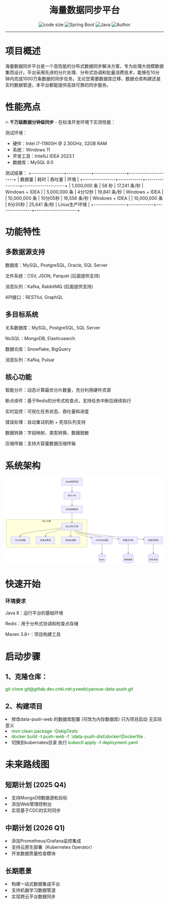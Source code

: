 <h1 align="center">海量数据同步平台</h1>
<p align="center">
  <img src="https://img.shields.io/github/languages/code-size/nanchengcyu/TechMindWave-backend" alt="code size"/>
  <img src="https://img.shields.io/badge/Spring%20Boot-2.7.18-brightgreen" alt="Spring Boot"/>
  <img src="https://img.shields.io/badge/Java-8-blue" alt="Java"/>
  <img src="https://img.shields.io/badge/Author-gaozw-orange" alt="Author" />
</p>
<hr>
<h1>项目概述</h1>
海量数据同步平台是一个高性能的分布式数据同步解决方案，专为处理大规模数据集而设计。平台采用先进的分片处理、分布式协调和批量消费技术，能够在10分钟内完成1000万条数据的同步任务。无论您需要数据库迁移、数据仓库构建还是实时数据管道，本平台都能提供高效可靠的同步服务。


<h1>性能亮点</h1>
🔥 <span style="font-weight: bold">千万级数据分钟级同步</span> - 在标准开发环境下实测性能：


测试环境：
- 硬件：Intel i7-11800H @ 2.30GHz, 32GB RAM
- 系统：Windows 11
- 开发工具：IntelliJ IDEA 2023.1
- 数据库：MySQL 8.0

测试结果：
+----------------+------------+----------------+---------------------+
| 数据量         | 耗时       | 吞吐量         | 环境                |
+----------------+------------+----------------+---------------------+
| 1,000,000 条   | 58 秒      | 17,241 条/秒   | Windows + IDEA      |
| 5,000,000 条   | 4分12秒    | 19,841 条/秒   | Windows + IDEA      |
| 10,000,000 条  | 10分05秒   | 16,556 条/秒   | Windows + IDEA      |
| 10,000,000 条  | 6分30秒    | 25,641 条/秒   | Linux生产环境       |
+----------------+------------+----------------+---------------------+


<h1>功能特性</h1>
<h2>多数据源支持</h2>
数据库：MySQL, PostgreSQL, Oracle, SQL Server

文件系统：CSV, JSON, Parquet (后面提供支持)

消息队列：Kafka, RabbitMQ    (后面提供支持)

API接口：RESTful, GraphQL

<h2>多目标系统</h2>
关系数据库：MySQL, PostgreSQL, SQL Server

NoSQL：MongoDB, Elasticsearch

数据仓库：Snowflake, BigQuery

消息队列：Kafka, Pulsar

<h2>核心功能</h2>
智能分片：动态计算最优分片数量，充分利用硬件资源

断点续传：基于Redis的分布式检查点，支持任务中断后继续执行

实时监控：可视化任务状态、吞吐量和进度

错误处理：自动重试机制 + 死信队列支持

数据转换：字段映射、类型转换、数据脱敏

压缩传输：支持大容量数据压缩传输

<h1>系统架构</h1>


![图片描述](./data-push.png)



<h1>快速开始</h1>
<h3>环境要求</h3>
Java 8：运行平台的基础环境

Redis：用于分布式协调和检查点存储

Maven 3.8+：项目构建工具

<h1>启动步骤</h1>
<h2>1、克隆仓库：</h2>


<div style="box-sizing: border-box;color: green">git clone git@gitlab.dev.cnki.net:yxweb/yanxue-data-push.git</div>

<h2>2、构建项目 </h2>
<li>修改data-push-web 的数据库配置 (可改为内存数据库) 只为项目启动 无实际意义
<li><span style="color: green">mvn clean package -DskipTests</span></li>
<li><span style="color: green">docker build -t push-web -f .\data-push-dist\docker\Dockerfile .</span></li>
<li>切换到kubernates目录  执行 <span style="color: green">kubectl apply -f  deployment.yaml</span></li>
<h1>未来路线图</h1>
<h2>短期计划 (2025 Q4)</h2>

<li>支持MongoDB数据源和目标</li>

<li>添加Web管理控制台</li>

<li>实现基于CDC的实时同步</li>

<h2>中期计划 (2026 Q1)</h2>
<li>添加Prometheus/Grafana监控集成</li>

<li>支持云原生部署（Kubernetes Operator）</li>

<li>开发数据质量检查模块</li>

<h2>长期愿景</h2>
<li>构建一站式数据集成平台</li>

<li>支持机器学习数据管道</li>

<li>实现跨云平台数据同步</li>